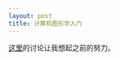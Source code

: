 ```yaml
---
layout: post
title: 计算机图形学入门
---
```

[这里](https://news.ycombinator.com/item?id=18840859)的讨论让我想起之前的努力。
